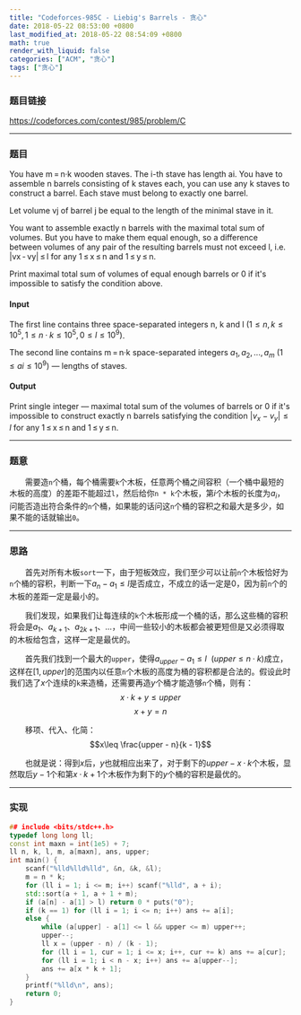 ```yaml
---
title: "Codeforces-985C - Liebig's Barrels - 贪心"
date: 2018-05-22 08:53:00 +0800
last_modified_at: 2018-05-22 08:54:09 +0800
math: true
render_with_liquid: false
categories: ["ACM", "贪心"]
tags: ["贪心"]
---
```


### 题目链接

https://codeforces.com/contest/985/problem/C

---
### 题目


You have m = n·k wooden staves. The i-th stave has length ai. You have to assemble n barrels consisting of k staves each, you can use any k staves to construct a barrel. Each stave must belong to exactly one barrel.

Let volume vj of barrel j be equal to the length of the minimal stave in it.

You want to assemble exactly n barrels with the maximal total sum of volumes. But you have to make them equal enough, so a difference between volumes of any pair of the resulting barrels must not exceed l, i.e. |vx - vy| ≤ l for any 1 ≤ x ≤ n and 1 ≤ y ≤ n.

Print maximal total sum of volumes of equal enough barrels or 0 if it's impossible to satisfy the condition above.

#### Input
The first line contains three space-separated integers n, k and l $(1 ≤ n, k ≤ 10^5, 1 ≤ n·k ≤ 10^5, 0 ≤ l ≤ 10^9)$.

The second line contains m = n·k space-separated integers $a_1, a_2, ..., a_m$ $(1 ≤ ai ≤ 10^9)$ — lengths of staves.

#### Output
Print single integer — maximal total sum of the volumes of barrels or 0 if it's impossible to construct exactly n barrels satisfying the condition $|v_x - v_y| ≤ l$ for any 1 ≤ x ≤ n and 1 ≤ y ≤ n.

---
### 题意

&emsp;&emsp;需要造`n`个桶，每个桶需要`k`个木板，任意两个桶之间容积（一个桶中最短的木板的高度）的差距不能超过`l`，然后给你`n * k`个木板，第$i$个木板的长度为$a_i$，问能否造出符合条件的`n`个桶，如果能的话问这`n`个桶的容积之和最大是多少，如果不能的话就输出`0`。

---
### 思路

&emsp;&emsp;首先对所有木板`sort`一下，由于短板效应，我们至少可以让前`n`个木板恰好为`n`个桶的容积，判断一下$a_n-a_1\leq l$是否成立，不成立的话一定是$0$，因为前`n`个的木板的差距一定是最小的。

&emsp;&emsp;我们发现，如果我们让每连续的`k`个木板形成一个桶的话，那么这些桶的容积将会是$a_1、a_{k+1}、a_{2k+1}、\dots$，中间一些较小的木板都会被更短但是又必须得取的木板给包含，这样一定是最优的。

&emsp;&emsp;首先我们找到一个最大的`upper`，使得$a_{upper} - a_1 \leq l\ \ (upper \leq n · k)$成立，这样在$[1,upper]$的范围内以任意`n`个木板的高度为桶的容积都是合法的。假设此时我们选了$x$个连续的`k`来造桶，还需要再造$y$个桶才能造够`n`个桶，则有：$$x·k+y\leq upper$$$$x + y = n$$

&emsp;&emsp;移项、代入、化简：$$x\leq \frac{upper - n}{k - 1}$$

&emsp;&emsp;也就是说：得到$x$后，$y$也就相应出来了，对于剩下的$upper - x·k$个木板，显然取后$y - 1$个和第$x·k+1$个木板作为剩下的$y$个桶的容积是最优的。


---
### 实现

```cpp
## include <bits/stdc++.h>
typedef long long ll;
const int maxn = int(1e5) + 7;
ll n, k, l, m, a[maxn], ans, upper;
int main() {
    scanf("%lld%lld%lld", &n, &k, &l);
    m = n * k;
    for (ll i = 1; i <= m; i++) scanf("%lld", a + i);
    std::sort(a + 1, a + 1 + m);
    if (a[n] - a[1] > l) return 0 * puts("0");
    if (k == 1) for (ll i = 1; i <= n; i++) ans += a[i];
    else {
        while (a[upper] - a[1] <= l && upper <= m) upper++;
        upper--;
        ll x = (upper - n) / (k - 1);
        for (ll i = 1, cur = 1; i <= x; i++, cur += k) ans += a[cur];
        for (ll i = 1; i < n - x; i++) ans += a[upper--];
        ans += a[x * k + 1];
    }
    printf("%lld\n", ans);
    return 0;
}

```